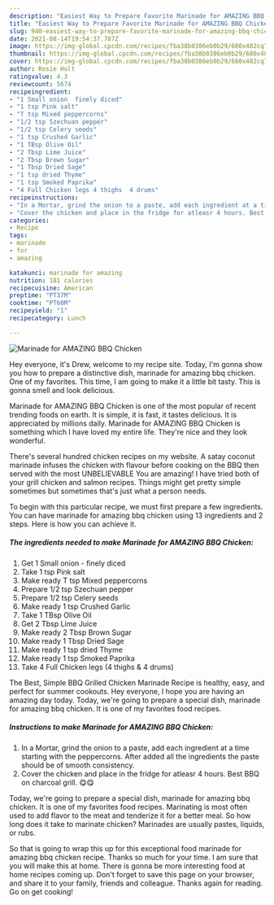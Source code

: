 ```yaml
---
description: "Easiest Way to Prepare Favorite Marinade for AMAZING BBQ Chicken"
title: "Easiest Way to Prepare Favorite Marinade for AMAZING BBQ Chicken"
slug: 940-easiest-way-to-prepare-favorite-marinade-for-amazing-bbq-chicken
date: 2021-08-14T19:54:37.787Z
image: https://img-global.cpcdn.com/recipes/fba38b0386eb0b29/680x482cq70/marinade-for-amazing-bbq-chicken-recipe-main-photo.jpg
thumbnail: https://img-global.cpcdn.com/recipes/fba38b0386eb0b29/680x482cq70/marinade-for-amazing-bbq-chicken-recipe-main-photo.jpg
cover: https://img-global.cpcdn.com/recipes/fba38b0386eb0b29/680x482cq70/marinade-for-amazing-bbq-chicken-recipe-main-photo.jpg
author: Rosie Holt
ratingvalue: 4.3
reviewcount: 5674
recipeingredient:
- "1 Small onion  finely diced"
- "1 tsp Pink salt"
- "T tsp Mixed peppercorns"
- "1/2 tsp Szechuan pepper"
- "1/2 tsp Celery seeds"
- "1 tsp Crushed Garlic"
- "1 TBsp Olive Oil"
- "2 Tbsp Lime Juice"
- "2 Tbsp Brown Sugar"
- "1 Tbsp Dried Sage"
- "1 tsp dried Thyme"
- "1 tsp Smoked Paprika"
- "4 Full Chicken legs 4 thighs  4 drums"
recipeinstructions:
- "In a Mortar, grind the onion to a paste, add each ingredient at a time starting with the peppercorns. After added all the ingredients the paste should be of smooth consistency."
- "Cover the chicken and place in the fridge for atleasr 4 hours. Best BBQ on charcoal grill. 😋😋"
categories:
- Recipe
tags:
- marinade
- for
- amazing

katakunci: marinade for amazing 
nutrition: 181 calories
recipecuisine: American
preptime: "PT37M"
cooktime: "PT60M"
recipeyield: "1"
recipecategory: Lunch

---
```



![Marinade for AMAZING BBQ Chicken](https://img-global.cpcdn.com/recipes/fba38b0386eb0b29/680x482cq70/marinade-for-amazing-bbq-chicken-recipe-main-photo.jpg)

Hey everyone, it's Drew, welcome to my recipe site. Today, I'm gonna show you how to prepare a distinctive dish, marinade for amazing bbq chicken. One of my favorites. This time, I am going to make it a little bit tasty. This is gonna smell and look delicious.

Marinade for AMAZING BBQ Chicken is one of the most popular of recent trending foods on earth. It is simple, it is fast, it tastes delicious. It is appreciated by millions daily. Marinade for AMAZING BBQ Chicken is something which I have loved my entire life. They're nice and they look wonderful.

There&#39;s several hundred chicken recipes on my website. A satay coconut marinade infuses the chicken with flavour before cooking on the BBQ then served with the most UNBELIEVABLE You are amazing! I have tried both of your grill chicken and salmon recipes. Things might get pretty simple sometimes but sometimes that&#39;s just what a person needs.


To begin with this particular recipe, we must first prepare a few ingredients. You can have marinade for amazing bbq chicken using 13 ingredients and 2 steps. Here is how you can achieve it.

<!--inarticleads1-->

##### The ingredients needed to make Marinade for AMAZING BBQ Chicken:

1. Get 1 Small onion - finely diced
1. Take 1 tsp Pink salt
1. Make ready T tsp Mixed peppercorns
1. Prepare 1/2 tsp Szechuan pepper
1. Prepare 1/2 tsp Celery seeds
1. Make ready 1 tsp Crushed Garlic
1. Take 1 TBsp Olive Oil
1. Get 2 Tbsp Lime Juice
1. Make ready 2 Tbsp Brown Sugar
1. Make ready 1 Tbsp Dried Sage
1. Make ready 1 tsp dried Thyme
1. Make ready 1 tsp Smoked Paprika
1. Take 4 Full Chicken legs (4 thighs &amp; 4 drums)


The Best, Simple BBQ Grilled Chicken Marinade Recipe is healthy, easy, and perfect for summer cookouts. Hey everyone, I hope you are having an amazing day today. Today, we&#39;re going to prepare a special dish, marinade for amazing bbq chicken. It is one of my favorites food recipes. 

<!--inarticleads2-->

##### Instructions to make Marinade for AMAZING BBQ Chicken:

1. In a Mortar, grind the onion to a paste, add each ingredient at a time starting with the peppercorns. After added all the ingredients the paste should be of smooth consistency.
1. Cover the chicken and place in the fridge for atleasr 4 hours. Best BBQ on charcoal grill. 😋😋


Today, we&#39;re going to prepare a special dish, marinade for amazing bbq chicken. It is one of my favorites food recipes. Marinating is most often used to add flavor to the meat and tenderize it for a better meal. So how long does it take to marinate chicken? Marinades are usually pastes, liquids, or rubs. 

So that is going to wrap this up for this exceptional food marinade for amazing bbq chicken recipe. Thanks so much for your time. I am sure that you will make this at home. There is gonna be more interesting food at home recipes coming up. Don't forget to save this page on your browser, and share it to your family, friends and colleague. Thanks again for reading. Go on get cooking!
